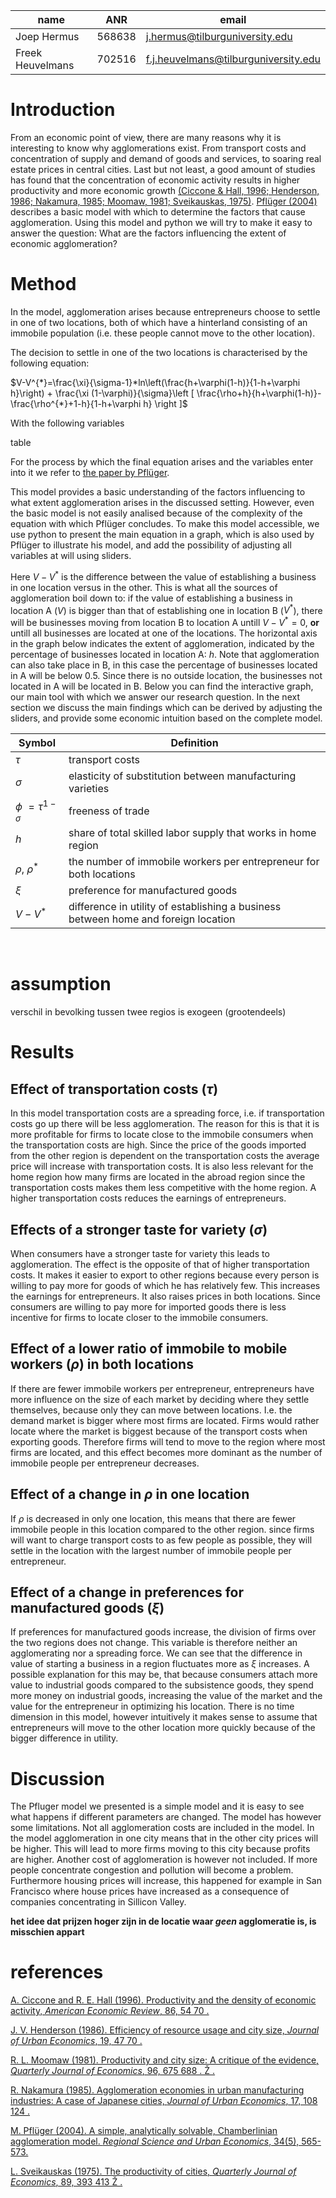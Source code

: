 |name|ANR|email|
|----|---|-----|
|Joep Hermus|568638|j.hermus@tilburguniversity.edu|
|Freek Heuvelmans|702516|f.j.heuvelmans@tilburguniversity.edu|

# Introduction

From an economic point of view, there are many reasons why it is interesting to know why agglomerations exist. From transport costs and concentration of supply and demand of goods and services, to soaring real estate prices in central cities. Last but not least, a good amount of studies has found that the concentration of economic activity results in higher productivity and more economic growth [(Ciccone & Hall, 1996; Henderson, 1986; Nakamura, 1985; Moomaw, 1981; Sveikauskas, 1975)](#abcd). [Pflüger (2004)](http://www.diw.de/documents/publikationen/73/diw_01.c.40255.de/dp339.pdf) describes a basic model with which to determine the factors that cause agglomeration. Using this model and python we will try to make it easy to answer the question: What are the factors influencing the extent of economic agglomeration?

# Method

In the model, agglomeration arises because entrepreneurs choose to settle in one of two locations, both of which have a hinterland consisting of an immobile population (i.e. these people cannot move to the other location). 

The decision to settle in one of the two locations is characterised by the following equation:

$V-V^{*}=\frac{\xi}{\sigma-1}*ln\left(\frac{h+\varphi(1-h)}{1-h+\varphi h}\right) + \frac{\xi (1-\varphi)}{\sigma}\left [ \frac{\rho+h}{h+\varphi(1-h)}-\frac{\rho^{*}+1-h}{1-h+\varphi h} \right ]$

With the following variables

table

For the process by which the final equation arises and the variables enter into it we refer to [the paper by Pflüger](http://www.diw.de/documents/publikationen/73/diw_01.c.40255.de/dp339.pdf).

This model provides a basic understanding of the factors influencing to what extent agglomeration arises in the discussed setting. However, even the basic model is not easily analised because of the complexity of the equation with which Pflüger concludes. To make this model accessible, we use python to present the main equation in a graph, which is also used by Pflüger to illustrate his model, and add the possibility of adjusting all variables at will using sliders. 

Here $V-V^{*}$ is the difference between the value of establishing a business in one location versus in the other. This is what all the sources of agglomeration boil down to: if the value of establishing a business in location A ($V$) is bigger than that of establishing one in location B ($V^{*}$), there will be businesses moving from location B to location A untill $V-V^{*}=0$, **or** untill all businesses are located at one of the locations. The horizontal axis in the graph below indicates the extent of agglomeration, indicated by the percentage of businesses located in location A: $h$. Note that agglomeration can also take place in B, in this case the percentage of businesses located in A will be below 0.5. Since there is no outside location, the businesses  not located in A will be located in B. Below you can find the interactive graph, our main tool with which we answer our research question. In the next section we discuss the main findings which can be derived by adjusting the sliders, and provide some economic intuition based on the complete model. 

|Symbol|Definition|
|----|---|
|$\tau$|transport costs|
|$\sigma$|elasticity of substitution between manufacturing varieties|
|$\phi$ $=\tau^{1-\sigma}$|freeness of trade|
|$h$|share of total skilled labor supply that works in home region|
|$\rho$, $\rho^{*}$ |the number of immobile workers per entrepreneur for both locations|
|$\xi$|preference for manufactured goods|
|$V-V^{*}$|difference in utility of establishing a business between home and foreign location|


​


# assumption
verschil in bevolking tussen twee regios is exogeen (grootendeels)

# Results

## Effect of transportation costs ($\tau$)
In this model transportation costs are a spreading force, i.e. if transportation costs go up there
will be less agglomeration. The reason for this is that it is more profitable for firms to locate
close to the immobile consumers when the transportation costs are high. Since the price of the
goods imported from the other region is dependent on the transportation costs the average
price will increase with transportation costs. It is also less relevant for the home region how
many firms are located in the abroad region since the transportation costs makes them less
competitive with the home region. A higher transportation costs reduces the earnings of
entrepreneurs. 

## Effects of a stronger taste for variety ($\sigma$)
When consumers have a stronger taste for variety this leads to agglomeration. The effect is the opposite of that of higher transportation costs. It makes it easier to export to other regions because every person is willing to pay more for goods of which he has relatively few. This increases the earnings for entrepreneurs. It also raises prices in both locations. Since consumers are willing to pay more for imported goods there is less incentive for firms to locate closer to the immobile consumers. 

## Effect of a lower ratio of immobile to mobile workers ($\rho$) in both locations
If there are fewer immobile workers per entrepreneur, entrepreneurs have more influence on the size of each market by deciding where they settle themselves, because only they can move between locations. I.e. the demand market is bigger where most firms are located. Firms would rather locate where the market is biggest because of the transport costs when exporting goods. Therefore firms will tend to move to the region where most firms are located, and this effect becomes more dominant as the number of immobile people per entrepreneur decreases.

## Effect of a change in $\rho$ in one location
If $\rho$ is decreased in only one location, this means that there are fewer immobile people in this location compared to the other region. since firms will want to charge transport costs to as few people as possible, they will settle in the location with the largest number of immobile people per entrepreneur.

## Effect of a change in preferences for manufactured goods ($\xi$)
If preferences for manufactured goods increase, the division of firms over the two regions does not change. This variable is therefore neither an agglomerating nor a spreading force. We can see that the difference in value of starting a business in a region fluctuates more as $\xi$ increases. A possible explanation for this may be, that because consumers attach more value to industrial goods compared to the subsistence goods, they spend more money on industrial goods, increasing the value of the market and the value for the entrepreneur in optimizing his location. There is no time dimension in this model, however intuitively it makes sense to assume that entrepreneurs will move to the other location more quickly because of the bigger difference in utility.

# Discussion

The Pfluger model we presented is a simple model and it is easy to see what happens if different parameters are changed. The model has however some limitations. Not all agglomeration costs are included in the model. In the model agglomeration in one city means that in the other city prices will be higher. This will lead to more firms moving to this city because profits are higher. Another cost of agglomeration is however not included. If more people concentrate congestion and pollution will become a problem. Furthermore housing prices will increase, this happened for example in San Francisco where house prices have increased as a consequence of companies concentrating in Sillicon Valley.

**het idee dat prijzen hoger zijn in de locatie waar *geen* agglomeratie is, is misschien appart**

# references
<a name="abcd"></a>

[A. Ciccone and R. E. Hall (1996). Productivity and the density of economic activity, *American
Economic Review*, 86, 54 70 .](https://web.stanford.edu/~rehall/Productivity-AER-March-1996.pdf)

[J. V. Henderson (1986). Efficiency of resource usage and city size, *Journal of Urban Economics*, 19,
47 70 .](http://www.gonzalo.depeco.econo.unlp.edu.ar/EU1UTDT/henderson86.pdf)

[R. L. Moomaw (1981). Productivity and city size: A critique of the evidence, *Quarterly Journal of
Economics*, 96, 675 688 . Ž .](http://qje.oxfordjournals.org/content/96/4/675.short)

[R. Nakamura (1985). Agglomeration economies in urban manufacturing industries: A case of Japanese
cities, *Journal of Urban Economics*, 17, 108 124 .](http://www.sciencedirect.com/science/article/pii/0094119085900403)

[M. Pflüger (2004). A simple, analytically solvable, Chamberlinian agglomeration model. *Regional Science and Urban Economics*, 34(5), 565-573.](http://www.diw.de/documents/publikationen/73/diw_01.c.40255.de/dp339.pdf)

[L. Sveikauskas (1975). The productivity of cities, *Quarterly Journal of Economics*, 89, 393 413
Ž . ](http://www.jstor.org/stable/pdf/1885259.pdf)
